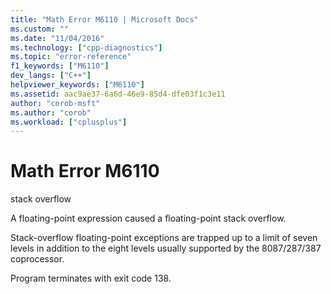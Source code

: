 ```yaml
---
title: "Math Error M6110 | Microsoft Docs"
ms.custom: ""
ms.date: "11/04/2016"
ms.technology: ["cpp-diagnostics"]
ms.topic: "error-reference"
f1_keywords: ["M6110"]
dev_langs: ["C++"]
helpviewer_keywords: ["M6110"]
ms.assetid: aac9ae37-6a6d-46e9-85d4-dfe03f1c3e11
author: "corob-msft"
ms.author: "corob"
ms.workload: ["cplusplus"]
---
```

# Math Error M6110
stack overflow  
  
 A floating-point expression caused a floating-point stack overflow.  
  
 Stack-overflow floating-point exceptions are trapped up to a limit of seven levels in addition to the eight levels usually supported by the 8087/287/387 coprocessor.  
  
 Program terminates with exit code 138.